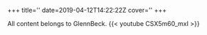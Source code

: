+++
title=''
date=2019-04-12T14:22:22Z
cover=''
+++

All content belongs to GlennBeck.
{{< youtube CSX5m60_mxI >}}
